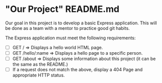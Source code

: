 # "Our Project" README.md

Our goal in this project is to develop a basic Express application.
This will be done as a team with a mentor to practice good git habits.

The Express application must meet the following requirements:
* [ ] GET /            => Displays a hello world HTML page.
* [ ] GET /hello/:name => Displays a hello page to a specific person.
* [ ] GET /about       => Displays some information about this project (it can be the same as the README.)
* [ ] If a request does not match the above, display a 404 Page and appropriate HTTP status.